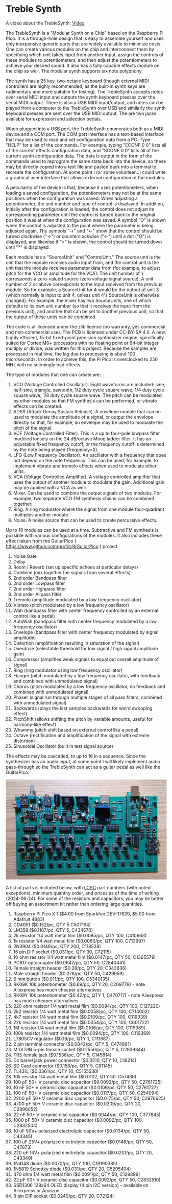 # Treble Synth

A video about the TrebleSynth:  [Video](https://www.youtube.com/watch?v=252Vte4tYh0)

The TrebleSynth is a "Modular Synth on a Chip" based on the Raspberry Pi Pico.  It is a through-hole design that is easy to assemble yourself and uses only inexpensive generic parts that are widely available to minimize costs.  One can create various modules on the chip and interconnect them by specifying which unit takes input from another input, assign the controls of these modules to potentiometers, and then adjust the potentiometers to achieve your desired sound.  It also has a fully capable effects module on the chip as well.  The modular synth supports six note polyphony.

The synth has a 25 key, two-octave keyboard (though external MIDI controllers are highly recommended, as the built-in synth keys are rudimentary and more suitable for testing).  The TrebleSynth accepts notes over serial MIDI input and outputs the synth keyboard presses over the serial MIDI output.  There is also a USB MIDI input/output, and notes can be played from a computer to the TrebleSynth over USB and similarly the synth keyboard presses are sent over the USB MIDI output.  The are two jacks available for expression and selection pedals.

When plugged into a USB port, the TrebleSynth enumerates both as a MIDI device and a COM port.  The COM port interface has a text-based interface that may be used to read and set configuration data from a PC.   Type "HELP" for a list of the commands.  For example, typing "ECONF 0 0" lists all of the current effects configuration data, and "SCONF 0 0" lists all of the current synth configuration data.  The data is output in the form of the commands used to reprogram the same state back into the device, so these may be directly copied into a text file and pasted back into a terminal to recreate the configuration.  At some point I (or some volunteer...) could write a graphical user interface that allows external configuration of the modules.

A peculiarity of the device is that, because it uses potentiometers, when loading a saved configuration, the potentiometers may not be at the same positions when the configuration was saved.  When adjusting a potentiometer, the unit number and type of control is displayed.  In addition, initially after the configuration is loaded, the control does not adjust its corresponding parameter until the control is turned back to the original position it was at when the configuration was saved.  A symbol "O" is shown when the control is adjusted to the point where the parameter is being adjusted again.  The symbols "->" and "<-" show that the control should be turned clockwise ("->") or counterclockwise ("<-") until a dot ("O") is displayed, and likewise if ">" is shown, the control should be turned down until "\*" is displayed.

Each module has a "SourceUnit" and "ControlUnit."  The source unit is the unit that the module receives audio input from, and the control unit is the unit that the module receives parameter data from (for example, to adjust pitch for the VCO or amplitude for the VCA).  The unit number of 1 corresponds a zero-valued source (zero voltage signal source).  A unit number of 2 or above corresponds to the input received from the previous module.  So for example, a SourceUnit for 4 would be the output of unit 3 (which normally is input to unit 4, unless unit 4's SourceUnit is otherwise changed).  For example, the mixer has two SourceUnits, one of which defaults to its own unit number (so that it receives the input from the previous unit), and another that can be set to another previous unit, so that the output of these units can be combined.

The code is all licensed under the zlib license (no warranty, yes commercial and non-commercial use).  The PCB is licensed under CC-BY-SA 4.0.  A new, highly efficient, 15-bit fixed-point precision synthesizer engine, specifically suited for Cortex M0+ processors with no floating point or 64-bit integer multiply or divide, was written for this project.  Because the samples are processed in real time, the lag due to processing is about 100 microseconds.  In order to achieve this, the Pi Pico is overclocked to 250 MHz with no seemingly bad effects.

The type of modules that one can create are:

1. VCO (Voltage Controlled Oscillator).  Eight waveforms are included: sine, half-sine, triangle, sawtooth, 1/2 duty cycle square wave, 1/4 duty cycle square wave, 1/8 duty cycle square wave.  The pitch can be modulated by other modules so that FM synthesis can be performed, or vibrato effects can be created.
2. ADSR (Attack Decay Sustain Release).  A envelope module that can be used to modulate the amplitude of a signal, or output the envelope directly so that, for example, an envelope may be used to modulate the pitch of the signal.
3. VCF (Voltage Controlled Filter).  This is a up to four-pole lowpass filter modeled loosely on the 24 dB/octave Moog ladder filter.  It has an adjustable fixed frequency cutoff, or the frequency cutoff is determined by the note being played (frequency=0).
4. LFO (Low Frequency Oscillator).  An oscillator with a frequency that does not depend on the note frequency.  This can be used, for example, to implement vibrato and tremolo effects when used to modulate other units.
5. VCA (Voltage Controlled Amplifier).  A voltage controlled amplifier that uses the output of another module to modulate the gain.  Additional gain may be applied with a VCA as well.
6. Mixer.  Can be used to combine the output signals of two modules.  For example, two separate VCO FM synthesis chains can be combined together.
7. Ring.  A ring modulator where the signal from one module four-quadrant multiplies another module.
8. Noise.  A noise source that can be used to create percussive effects.

Up to 10 modules can be used at a time.  Subtractive and FM synthesis is possible with various configurations of the modules. It also includes these effect taken from the GuitarPico ( https://www.github.com/profdc9/GuitarPico ) project:

1.  Noise Gate
2.  Delay 
3.  Room / Reverb (set up specific echoes at particular delays)
4.  Combine (mix together the signals from several effects)
5.  2nd order Bandpass filter
6.  2nd order Lowpass filter
7.  2nd order Highpass filter
8.  2nd order Allpass filter
9.  Tremolo (amplitude modulated by a low frequency oscillator)
10.  Vibrato (pitch modulated by a low frequency oscillator)
11.  Wah (bandpass filter with center frequency controlled by an external control like a pedal)
12.  AutoWah (bandpass filter with center frequency modulated by a low frequency oscillator)
13.  Envelope (bandpass filter with center frequency modulated by signal amplitude)
14.  Distortion (amplification resulting in saturation of the signal)
15.  Overdrive (selectable threshold for low signal / high signal amplitude gain)
16.  Compressor (amplifies weak signals to equal out overall amplitude of signal)
17.  Ring (ring modulator using low frequency oscillator)
18.  Flanger (pitch modulated by a low frequency oscillator, with feedback and combined with unmodulated signal)
19.  Chorus (pitch modulated by a low frequency oscillator, no feedback and combined with unmodulated signal)
20.  Phaser (signal run through multiple stages of all pass filters, combined with unmodulated signal)
21.  Backwards (plays the last samples backwards for weird swooping effect)
22.  PitchShift (allows shifting the pitch by variable amounts, useful for harmony-like effect)
23.  Whammy (pitch shift based on external control like a pedal)
24.  Octave (rectification and amplification of the signal with extreme distortion)
25.  Sinusoidal Oscillator (built in test signal source)

The effects may be cascaded, to up to 16 in a sequence.  Since the synthesizer has an audio input, at some point I will likely implement audio pass-through so the TrebleSynth can act as a guitar pedal as well like the GuitarPico.

![Picture](pics/TrebleSynth.jpg)

A list of parts is included below, with [LCSC](https://lcsc.com) part numbers (with noted exceptions), minimum quantity order, and prices as of the time of writing (2024-06-24).  For some of the resistors and capacitors, you may be better off buying an assortment kit rather than ordering large quantities.

1.  Raspberry Pi Pico X 1 ($4.00 from Sparkfun DEV-17829, $5.00 from Adafruit 4883)
2.  CD4051 ($0.152/pc, QTY 5 C507164)
3.  LM358 ($0.1167/pc, QTY 5, C434570)
4.  2k resistor 1/4 watt metal film ($0.0085/pc, QTY 100, C410663)
5.  1k resistor 1/4 watt metal film ($0.0060/pc, QTY 100, C713997)
6.  2N3904 ($0.0149/pc, QTY 200, C118538)
7.  16 pin DIP socket ($0.031/pc, QTY 30, C72115)
8.  10 ohm resistor 1/4 watt metal film ($0.0147/pc, QTY 50, C1365579)
9.  PC817 optocoupler ($0.0647/pc, QTY 50, C2840441)
10.  Female straight header ($0.28/pc, QTY 20, C343636)
11.  Male straight header ($0.078/pc, QTY 50, C429959)
12.  6 mm button ($0.011/pc, QTY 100, C5340135)
13.  RK09K 10k potentiometer ($0.69/pc, QTY 20, C209779) - note Aliexpress has much cheaper alternatives
14.  RK09Y 10k potentiometer ($0.42/pc, QTY 1, C470717) - note Aliexpress has much cheaper alternatives
15.  220 ohm resistor 1/4 watt metal film ($0.0094/pc, QTY 100, C127220)
16.  2k2 resistor 1/4 watt metal film ($0.0058/pc, QTY 100, C714002)
17.  4k7 resistor 1/4 watt metal film ($0.0109/pc, QTY 100, C119339)
18.  22k resistor 1/4 watt metal film ($0.0054/pc, QTY 100, C601722)
19.  1M resistor 1/4 watt metal film ($0.0106/pc, QTY 100, C119389)
20.  100k resistor 1/4 watt metal film ($0.0094/pc, QTY 100, C119369)
21.  L7805CV regulator ($0.19/pc, QTY 1, C111887)
22.  2 pin terminal connector ($0.0842/pc, QTY 5, C474881)
23.  MIDI DIN 5-pin female socket ($0.2556/pc, QTY 5, C2939344)
24.  TRS female jack ($0.1536/pc, QTY 5, C145814)
25.  Dc barrel jack power connector ($0.0510, QTY 10, C16214)
26.  SD Card connector ($0.156/pc, QTY 5, C91145)
27.  TL431L ($0.0361/pc, QTY 10, C5155530)
28.  10k resistor 1/4 watt metal film ($0.0102, QTY 50, C57436)
29.  100 pF 50+ V ceramic disc acpacitor ($0.0092/pc, QTY 50, C2761725)
30.  10 nF 50+ V ceramic disc capacitor ($0.0106/pc, QTY 50, C2761727)
31.  100 nF 50+ V ceramic disc capacitor ($0.0117/pc, QTY 50, C254094)
32.  2200 pF 50+ V ceramic disc capacitor ($0.0175/pc, QTY 50, C2976625)
33.  4700 pF 50+ V ceramic disc capacitor ($0.0209/pc, QTY 20, C2896052)
34.  22 nF 50+ V ceramic disc capacitor ($0.0044/pc, QTY 100, C377845)
35.  1000 pF 50+ V ceramic disc capacitor ($0.0092/pc, QTY 100, C2832504)
36.  10 uF 50V+ polarized electrolytic capacitor ($0.0134/pc, QTY 50, C43345)
37.  100 uF 25V+ polarized electrolytic capacitor ($0.0148/pc, QTY 50, C47873)
38.  220 uF 16V+ polarized electrolytic capacitor ($0.0201/pc, QTY 20, C43349)
39.  1N4148 diode ($0.0070/pc, QTY 100, C19190385)
40.  1N5819 Schottky diode ($0.031/pc, QTY 20, C5295404)
41.  470 ohm 1/4 watt metal film ($0.0091/pc, QTY 50, C129899)
42.  22 pF 50+ V ceramic disc capacitor ($0.0092/pc, QTY 50, C2832510)
43.  SSD1306 128x64 OLED display (4 pin I2C version) - available on Aliexpress or Amazon
44.  8 pin DIP socket ($0.0240/pc, QTY 20, C72124)
